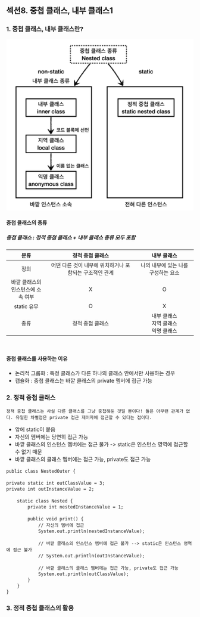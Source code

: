 ## 섹션8. 중첩 클래스, 내부 클래스1

### 1. 중첩 클래스, 내부 클래스란?
![중첩클래스의  분류](https://github.com/somminn/TIL/blob/main/image/%EC%8A%A4%ED%81%AC%EB%A6%B0%EC%83%B7%202025-03-11%20%EC%98%A4%ED%9B%84%204.49.13.png?raw=true)

#### 중첩 클래스의 종류
##### 중첩 클래스 : 정적 중첩 클래스 + 내부 클래스 종류 모두 포함

|            분류             |            정적 중첩 클래스            |            내부 클래스            |
|:-------------------------:|:-------------------------------:|:----------------------------:|
|            정의             | 어떤 다른 것이 내부에 위치하거나 포함되는 구조적인 관계 |     나의 내부에 있는 나를 구성하는 요소     |
| 바깥 클래스의 <br/>인스턴스에 소속 여부  |                X                |              O               |
|         static 유무         |                O                |              X               |
|            종류             |            정적 중첩 클래스            | 내부 클래스<br/>지역 클래스<br/>익명 클래스 |

<br>
  
#### 중첩 클래스를 사용하는 이유
- 논리적 그룹화 : 특정 클래스가 다른 하나의 클래스 안에서만 사용하는 경우
- 캡슐화 : 중첩 클래스는 바깥 클래스의 private 멤버에 접근 가능


### 2. 정적 중첩 클래스
`정적 중첩 클래스는 사실 다른 클래스를 그냥 중첩해둔 것일 뿐이다! 둘은 아무런 관계가 없다. 유일한 차별점은 private 접근 제어자에 접근할 수 있다는 접이다.`
- 앞에 static이 붙음
- 자신의 멤버에는 당연히 접근 가능
- 바깥 클래스의 인스턴스 멤버에는 접근 불가 -> static은 인스턴스 영역에 접근할 수 없기 때문
- 바깥 클래스의 클래스 멤버에는 접근 가능, private도 접근 가능

```
public class NestedOuter {

private static int outClassValue = 3;
private int outInstanceValue = 2;

    static class Nested {
        private int nestedInstanceValue = 1;

        public void print() {
            // 자신의 멤버에 접근
            System.out.println(nestedInstanceValue);

            // 바깥 클래스의 인스턴스 멤버에 접근 불가 --> static은 인스턴스 영역에 접근 불가
            // System.out.println(outInstanceValue);

            // 바깥 클래스의 클래스 멤버에는 접근 가능, private도 접근 가능
            System.out.println(outClassValue);
        }
    }
}
```

### 3. 정적 중첩 클래스의 활용
